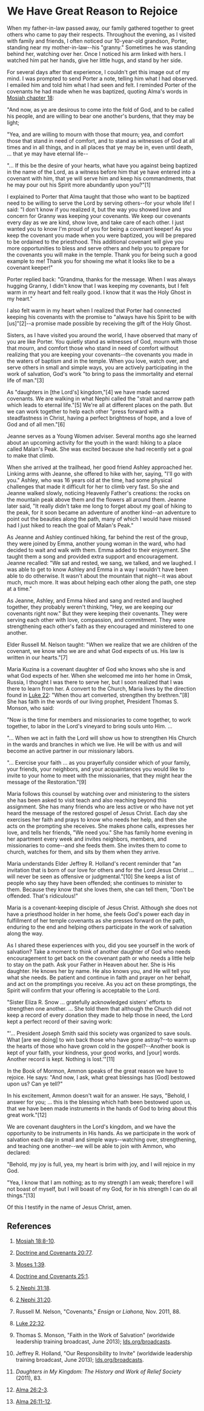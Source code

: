 # We Have Great Reason to Rejoice

When my father-in-law passed away, our family gathered together to greet
others who came to pay their respects. Throughout the evening, as I visited
with family and friends, I often noticed our 10-year-old grandson, Porter,
standing near my mother-in-law--his "granny." Sometimes he was standing behind
her, watching over her. Once I noticed his arm linked with hers. I watched him
pat her hands, give her little hugs, and stand by her side.

For several days after that experience, I couldn't get this image out of my
mind. I was prompted to send Porter a note, telling him what I had observed. I
emailed him and told him what I had seen and felt. I reminded Porter of the
covenants he had made when he was baptized, quoting Alma's words in [Mosiah
chapter 18](/scriptures/bofm/mosiah/18.8-10?lang=eng#7):

"And now, as ye are desirous to come into the fold of God, and to be called
his people, and are willing to bear one another's burdens, that they may be
light;

"Yea, and are willing to mourn with those that mourn; yea, and comfort those
that stand in need of comfort, and to stand as witnesses of God at all times
and in all things, and in all places that ye may be in, even until death, ...
that ye may have eternal life--

"... If this be the desire of your hearts, what have you against being baptized
in the name of the Lord, as a witness before him that ye have entered into a
covenant with him, that ye will serve him and keep his commandments, that he
may pour out his Spirit more abundantly upon you?"[1]

I explained to Porter that Alma taught that those who want to be baptized need
to be willing to serve the Lord by serving others--for your whole life! I
said: "I don't know if you realized it, but the way you showed love and
concern for Granny was keeping your covenants. We keep our covenants every day
as we are kind, show love, and take care of each other. I just wanted you to
know I'm proud of you for being a covenant keeper! As you keep the covenant
you made when you were baptized, you will be prepared to be ordained to the
priesthood. This additional covenant will give you more opportunities to bless
and serve others and help you to prepare for the covenants you will make in
the temple. Thank you for being such a good example to me! Thank you for
showing me what it looks like to be a covenant keeper!"

Porter replied back: "Grandma, thanks for the message. When I was always
hugging Granny, I didn't know that I was keeping my covenants, but I felt warm
in my heart and felt really good. I know that it was the Holy Ghost in my
heart."

I also felt warm in my heart when I realized that Porter had connected keeping
his covenants with the promise to "always have his Spirit to be with
[us]"[2]--a promise made possible by receiving the gift of the Holy Ghost.

Sisters, as I have visited you around the world, I have observed that many of
you are like Porter. You quietly stand as witnesses of God, mourn with those
that mourn, and comfort those who stand in need of comfort without realizing
that you are keeping your covenants--the covenants you made in the waters of
baptism and in the temple. When you love, watch over, and serve others in
small and simple ways, you are actively participating in the work of
salvation, God's work "to bring to pass the immortality and eternal life of
man."[3]

As "daughters in [the Lord's] kingdom,"[4] we have made sacred covenants. We
are walking in what Nephi called the "strait and narrow path which leads to
eternal life."[5] We're all at different places on the path. But we can work
together to help each other "press forward with a steadfastness in Christ,
having a perfect brightness of hope, and a love of God and of all men."[6]

Jeanne serves as a Young Women adviser. Several months ago she learned about
an upcoming activity for the youth in the ward: hiking to a place called
Malan's Peak. She was excited because she had recently set a goal to make that
climb.

When she arrived at the trailhead, her good friend Ashley approached her.
Linking arms with Jeanne, she offered to hike with her, saying, "I'll go with
you." Ashley, who was 16 years old at the time, had some physical challenges
that made it difficult for her to climb very fast. So she and Jeanne walked
slowly, noticing Heavenly Father's creations: the rocks on the mountain peak
above them and the flowers all around them. Jeanne later said, "It really
didn't take me long to forget about my goal of hiking to the peak, for it soon
became an adventure of another kind--an adventure to point out the beauties
along the path, many of which I would have missed had I just hiked to reach
the goal of Malan's Peak."

As Jeanne and Ashley continued hiking, far behind the rest of the group, they
were joined by Emma, another young woman in the ward, who had decided to wait
and walk with them. Emma added to their enjoyment. She taught them a song and
provided extra support and encouragement. Jeanne recalled: "We sat and rested,
we sang, we talked, and we laughed. I was able to get to know Ashley and Emma
in a way I wouldn't have been able to do otherwise. It wasn't about the
mountain that night--it was about much, much more. It was about helping each
other along the path, one step at a time."

As Jeanne, Ashley, and Emma hiked and sang and rested and laughed together,
they probably weren't thinking, "Hey, we are keeping our covenants right now."
But they were keeping their covenants. They were serving each other with love,
compassion, and commitment. They were strengthening each other's faith as they
encouraged and ministered to one another.

Elder Russell M. Nelson taught: "When we realize that we are children of the
covenant, we know who we are and what God expects of us. His law is written in
our hearts."[7]

Maria Kuzina is a covenant daughter of God who knows who she is and what God
expects of her. When she welcomed me into her home in Omsk, Russia, I thought
I was there to serve her, but I soon realized that I was there to learn from
her. A convert to the Church, Maria lives by the direction found in [Luke
22](/scriptures/nt/luke/22.32?lang=eng#31): "When thou art converted,
strengthen thy brethren."[8] She has faith in the words of our living prophet,
President Thomas S. Monson, who said:

"Now is the time for members and missionaries to come together, to work
together, to labor in the Lord's vineyard to bring souls unto Him. ...

"... When we act in faith the Lord will show us how to strengthen His Church in
the wards and branches in which we live. He will be with us and will become an
active partner in our missionary labors.

"... Exercise your faith ... as you prayerfully consider which of your family,
your friends, your neighbors, and your acquaintances you would like to invite
to your home to meet with the missionaries, that they might hear the message
of the Restoration."[9]

Maria follows this counsel by watching over and ministering to the sisters she
has been asked to visit teach and also reaching beyond this assignment. She
has many friends who are less active or who have not yet heard the message of
the restored gospel of Jesus Christ. Each day she exercises her faith and
prays to know who needs her help, and then she acts on the prompting she
receives. She makes phone calls, expresses her love, and tells her friends,
"We need you." She has family home evening in her apartment every week and
invites neighbors, members, and missionaries to come--and she feeds them. She
invites them to come to church, watches for them, and sits by them when they
arrive.

Maria understands Elder Jeffrey R. Holland's recent reminder that "an
invitation that is born of our love for others and for the Lord Jesus Christ ...
will never be seen as offensive or judgmental."[10] She keeps a list of people
who say they have been offended; she continues to minister to them. Because
they know that she loves them, she can tell them, "Don't be offended. That's
ridiculous!"

Maria is a covenant-keeping disciple of Jesus Christ. Although she does not
have a priesthood holder in her home, she feels God's power each day in
fulfillment of her temple covenants as she presses forward on the path,
enduring to the end and helping others participate in the work of salvation
along the way.

As I shared these experiences with you, did you see yourself in the work of
salvation? Take a moment to think of another daughter of God who needs
encouragement to get back on the covenant path or who needs a little help to
stay on the path. Ask your Father in Heaven about her. She is His daughter. He
knows her by name. He also knows you, and He will tell you what she needs. Be
patient and continue in faith and prayer on her behalf, and act on the
promptings you receive. As you act on these promptings, the Spirit will
confirm that your offering is acceptable to the Lord.

"Sister Eliza R. Snow ... gratefully acknowledged sisters' efforts to strengthen
one another. ... She told them that although the Church did not keep a record of
every donation they made to help those in need, the Lord kept a perfect record
of their saving work:

"'... President Joseph Smith said this society was organized to save souls. What
[are we doing] to win back those who have gone astray?--to warm up the hearts
of those who have grown cold in the gospel?--Another book is kept of your
faith, your kindness, your good works, and [your] words. Another record is
kept. Nothing is lost.'"[11]

In the Book of Mormon, Ammon speaks of the great reason we have to rejoice. He
says: "And now, I ask, what great blessings has [God] bestowed upon us? Can ye
tell?"

In his excitement, Ammon doesn't wait for an answer. He says, "Behold, I
answer for you; ... this is the blessing which hath been bestowed upon us, that
we have been made instruments in the hands of God to bring about this great
work."[12]

We are covenant daughters in the Lord's kingdom, and we have the opportunity
to be instruments in His hands. As we participate in the work of salvation
each day in small and simple ways--watching over, strengthening, and teaching
one another--we will be able to join with Ammon, who declared:

"Behold, my joy is full, yea, my heart is brim with joy, and I will rejoice in
my God.

"Yea, I know that I am nothing; as to my strength I am weak; therefore I will
not boast of myself, but I will boast of my God, for in his strength I can do
all things."[13]

Of this I testify in the name of Jesus Christ, amen.

## References

  1. [Mosiah 18:8-10](https://www.lds.org/scriptures/bofm/mosiah/18.8-10?lang=eng#7).

  2. [Doctrine and Covenants 20:77](https://www.lds.org/scriptures/dc-testament/dc/20.77?lang=eng#76).

  3. [Moses 1:39](https://www.lds.org/scriptures/pgp/moses/1.39?lang=eng#38).

  4. [Doctrine and Covenants 25:1](https://www.lds.org/scriptures/dc-testament/dc/25.1?lang=eng#0).

  5. [2 Nephi 31:18](https://www.lds.org/scriptures/bofm/2-ne/31.18?lang=eng#17).

  6. [2 Nephi 31:20](https://www.lds.org/scriptures/bofm/2-ne/31.20?lang=eng#19).

  7. Russell M. Nelson, "Covenants," _Ensign_ or _Liahona,_ Nov. 2011, 88.

  8. [Luke 22:32](https://www.lds.org/scriptures/nt/luke/22.32?lang=eng#31).

  9. Thomas S. Monson, "Faith in the Work of Salvation" (worldwide leadership training broadcast, June 2013); [lds.org/broadcasts](http://www.lds.org/broadcasts/article/worldwide-leadership-training/2013/06/faith-in-the-work-of-salvation?lang=eng).

  10. Jeffrey R. Holland, "Our Responsibility to Invite" (worldwide leadership training broadcast, June 2013); [lds.org/broadcasts](http://www.lds.org/broadcasts/article/worldwide-leadership-training/2013/06/our-responsibility-to-invite?lang=eng).

  11. _Daughters in My Kingdom: The History and Work of Relief Society_ (2011), 83.

  12. [Alma 26:2-3](https://www.lds.org/scriptures/bofm/alma/26.2-3?lang=eng#1).

  13. [Alma 26:11-12](https://www.lds.org/scriptures/bofm/alma/26.11-12?lang=eng#10).

